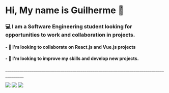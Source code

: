 <h1> Hi, My name is Guilherme 👋 </h1>
<h3> 💻 I am a Software Engineering student looking for opportunities to work and collaboration in projects.</h3>
<h4>- 💼 I'm looking to collaborate on React.js and Vue.js projects</h4>
<h4>- 🚀 I'm looking to improve my skills and develop new projects.</h4>
<p>_______________________________________________________________________________________</p>


[<img src="https://img.shields.io/badge/linkedin-%230077B5.svg?&style=for-the-badge&logo=linkedin&logoColor=white" />](https://www.linkedin.com/in/guiestevamcorrea/) 
[<img src = "https://img.shields.io/badge/instagram-%23E4405F.svg?&style=for-the-badge&logo=instagram&logoColor=white">](https://www.instagram.com/correa___02/) 
[<img src="https://img.shields.io/badge/twitter-%231DA1F2.svg?&style=for-the-badge&logo=twitter&logoColor=white" />](https://twitter.com/correa___02)   

